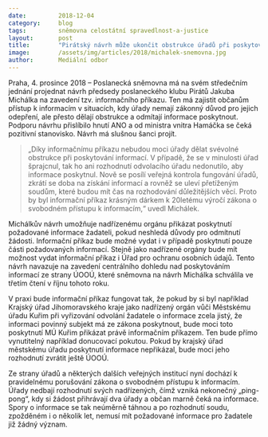 ```yaml
---
date:         2018-12-04
category:     blog
tags:         sněmovna celostátní spravedlnost-a-justice
layout:       post
title:        "Pirátský návrh může ukončit obstrukce úřadů při poskytování informací"
image:        /assets/img/articles/2018/michalek-snemovna.jpg
author:       Mediální odbor
---
```


Praha, 4. prosince 2018 – Poslanecká sněmovna má na svém středečním jednání projednat návrh předsedy poslaneckého klubu Pirátů Jakuba Michálka na zavedení tzv. informačního příkazu. Ten má zajistit občanům přístup k informacím v situacích, kdy úřady nemají zákonný důvod pro jejich odepření, ale přesto dělají obstrukce a odmítají informace poskytnout. Podporu návrhu přislíbilo hnutí ANO a od ministra vnitra Hamáčka se čeká pozitivní stanovisko. Návrh má slušnou šanci projít.

> „Díky informačnímu příkazu nebudou moci úřady dělat svévolné obstrukce při poskytování informací. V případě, že se v minulosti úřad šprajcnul, tak ho ani rozhodnutí odvolacího úřadu nedonutilo, aby informace poskytnul. Nově se posílí veřejná kontrola fungování úřadů, zkrátí se doba na získání informací a rovněž se uleví přetíženým soudům, které budou mít čas na rozhodování důležitějších věcí. Proto by byl informační příkaz krásným dárkem k 20letému výročí zákona o svobodném přístupu k informacím,“ uvedl Michálek.

Michálkův návrh umožňuje nadřízenému orgánu přikázat poskytnutí požadované informace žadateli, pokud neshledá důvody pro odmítnutí žádosti. Informační příkaz bude možné vydat i v případě poskytnutí pouze části požadovaných informací. Stejně jako nadřízené orgány bude mít možnost vydat informační příkaz i Úřad pro ochranu osobních údajů. Tento návrh navazuje na zavedení centrálního dohledu nad poskytováním informací ze strany ÚOOÚ, které sněmovna na návrh Michálka schválila ve třetím čtení v říjnu tohoto roku.

V praxi bude informační příkaz fungovat tak, že pokud by si byl například Krajský úřad Jihomoravského kraje jako nadřízený orgán vůči Městskému úřadu Kuřim při vyřizování odvolání žadatele o informace zcela jistý, že informaci povinný subjekt má ze zákona poskytnout, bude moci toto poskytnutí MÚ Kuřim přikázat právě informačním příkazem. Ten bude přímo vynutitelný například donucovací pokutou. Pokud by krajský úřad městskému úřadu poskytnutí informace nepřikázal, bude moci jeho rozhodnutí zvrátit ještě ÚOOÚ.

Ze strany úřadů a některých dalších veřejných institucí nyní dochází k pravidelnému porušování zákona o svobodném přístupu k informacím. Úřady nedbají rozhodnutí svých nadřízených, čímž vzniká nekonečný „ping-pong“, kdy si žádost přihrávají dva úřady a občan marně čeká na informace. Spory o informace se tak neúměrně táhnou a po rozhodnutí soudu, zpožděném i o několik let, nemusí mít požadované informace pro žadatele již žádný význam.

